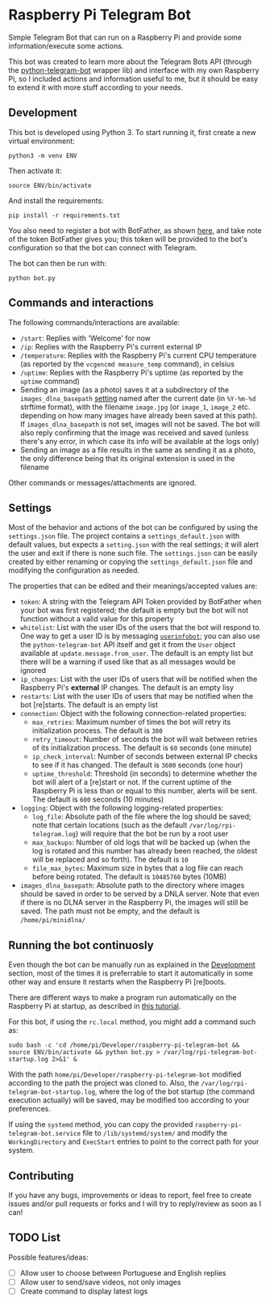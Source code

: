 # Raspberry Pi Telegram Bot

Simple Telegram Bot that can run on a Raspberry Pi and provide some
information/execute some actions.

This bot was created to learn more about the Telegram Bots API
(through the [python-telegram-bot](https://github.com/python-telegram-bot/)
wrapper lib) and interface with my own Raspberry Pi, so I included actions
and information useful to me, but it should be easy to extend it with more
stuff according to your needs.

## Development

This bot is developed using Python 3. To start running it, first create a
new virtual environment:

    python3 -m venv ENV

Then activate it:

    source ENV/bin/activate

And install the requirements:

    pip install -r requirements.txt

You also need to register a bot with BotFather, as shown
[here](https://core.telegram.org/bots#creating-a-new-bot), and take note of the
token BotFather gives you; this token will be provided to the bot's configuration
so that the bot can connect with Telegram.

The bot can then be run with:

    python bot.py

## Commands and interactions

The following commands/interactions are available:

* `/start`: Replies with 'Welcome' for now
* `/ip`: Replies with the Raspberry Pi's current external IP
* `/temperature`: Replies with the Raspberry Pi's current CPU temperature
(as reported by the `vcgencmd measure_temp` command), in celsius
* `/uptime`: Replies with the Raspberry Pi's uptime (as reported by the `uptime`
command)
* Sending an image (as a photo) saves it at a subdirectory of the
`images_dlna_basepath` [setting](#settings) named after the current date
(in `%Y-%m-%d` strftime format), with the filename `image.jpg` (or `image_1`,
`image_2` etc. depending on how many images have already been saved at this path).
If `images_dlna_basepath` is not set, images will not be saved. The bot will also
reply confirming that the image was received and saved (unless there's any error,
in which case its info will be available at the logs only)
* Sending an image as a file results in the same as sending it as a photo, the
only difference being that its original extension is used in the filename

Other commands or messages/attachments are ignored.

## Settings

Most of the behavior and actions of the bot can be configured by using the
`settings.json` file. The project contains a `settings_default.json` with
default values, but expects a `setting.json` with the real settings; it will
alert the user and exit if there is none such file. The `settings.json` can be
easily created by either renaming or copying the `settings_default.json` file
and modifying the configuration as needed.

The properties that can be edited and their meanings/accepted values are:

* `token`: A string with the Telegram API Token provided by BotFather when your
bot was first registered; the default is empty but the bot will not function
without a valid value for this property
* `whitelist`: List with the user IDs of the users that the bot will respond to.
One way to get a user ID is by messaging [`userinfobot`](https://t.me/userinfobot);
you can also use the `python-telegram-bot` API itself and get it from the `User`
object available at `update.message.from_user`. The default is an empty list but
there will be a warning if used like that as all messages would be ignored
* `ip_changes`: List with the user IDs of users that will be notified when the
Raspberry Pi's **external** IP changes. The default is an empty lisy
* `restarts`: List with the user IDs of users that may be notified when the bot
[re]starts. The default is an empty list
* `connection`: Object with the following connection-related properties:
    * `max_retries`: Maximum number of times the bot will retry its initialization
    process. The default is `300`
    * `retry_timeout`: Number of seconds the bot will wait between retries of its
    initialization process. The default is `60` seconds (one minute)
    * `ip_check_interval`: Number of seconds between external IP checks to see if
    it has changed. The default is `3600` seconds (one hour)
    * `uptime_threshold`: Threshold (in seconds) to determine whether the bot will
    alert of a [re]start or not. If the current uptime of the Raspberry Pi is less
    than or equal to this number, alerts will be sent. The default is `600` seconds
    (10 minutes)
* `logging`: Object with the following logging-related properties:
    * `log_file`: Absolute path of the file where the log should be saved; note
    that certain locations (such as the default `/var/log/rpi-telegram.log`) will
    require that the bot be run by a root user
    * `max_backups`: Number of old logs that will be backed up (when the log is
    rotated and this number has already been reached, the oldest will be replaced
    and so forth). The default is `10`
    * `file_max_bytes`: Maximum size in bytes that a log file can reach before
    being rotated. The default is `10485760` bytes (10MB)
* `images_dlna_basepath`: Absolute path to the directory where images should be
saved in order to be served by a DNLA server. Note that even if there is no DLNA
server in the Raspberry Pi, the images will still be saved. The path must not be
empty, and the default is `/home/pi/minidlna/`

## Running the bot continuosly

Even though the bot can be manually run as explained in the
[Development](#development) section, most of the times it is preferrable to start
it automatically in some other way and ensure it restarts when the Raspberry Pi
[re]boots.

There are different ways to make a program run automatically on the Raspberry Pi
at startup, as described in
[this tutorial](https://learn.sparkfun.com/tutorials/how-to-run-a-raspberry-pi-program-on-startup).

For this bot, if using the `rc.local` method, you might add a command such as:

    sudo bash -c 'cd /home/pi/Developer/raspberry-pi-telegram-bot && source ENV/bin/activate && python bot.py > /var/log/rpi-telegram-bot-startup.log 2>&1' &

With the path `home/pi/Developer/raspberry-pi-telegram-bot` modified according to
the path the project was cloned to. Also, the
`/var/log/rpi-telegram-bot-startup.log`, where the log of the bot startup (the
command execution actually) will be saved, may be modified too according to your
preferences.

If using the `systemd` method, you can copy the provided
`raspberry-pi-telegram-bot.service` file to `/lib/systemd/system/` and modify the
`WorkingDirectory` and `ExecStart` entries to point to the correct path for your
system.

## Contributing

If you have any bugs, improvements or ideas to report, feel free to create issues
and/or pull requests or forks and I will try to reply/review as soon as I can!


## TODO List

Possible features/ideas:
* [ ] Allow user to choose between Portuguese and English replies
* [ ] Allow user to send/save videos, not only images
* [ ] Create command to display latest logs
